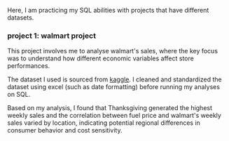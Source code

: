 Here, I am practicing my SQL abilities with projects that have different datasets.

### project 1: walmart project
This project involves me to analyse walmart's sales, where the key focus was to understand how different economic variables affect store performances.

The dataset I used is sourced from [kaggle](https://www.kaggle.com/datasets/mikhail1681/walmart-sales). I cleaned and standardized the dataset using excel (such as date formatting) before running my analyses on SQL. 

Based on my analysis, I found that Thanksgiving generated the highest weekly sales and the correlation between fuel price and walmart's weekly sales varied by location, indicating potential regional differences in consumer behavior and cost sensitivity.
